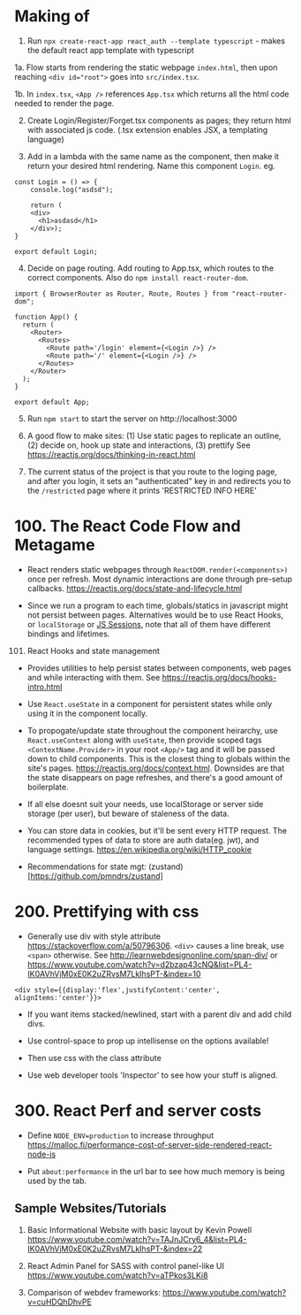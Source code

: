 # Making of

1. Run `npx create-react-app react_auth --template typescript` - makes the default react app template with typescript

1a. Flow starts from rendering the static webpage `index.html`, then upon reaching `<div id="root">` goes into `src/index.tsx`.

1b. In `index.tsx`, `<App />` references `App.tsx` which returns all the html code needed to render the page.

2. Create Login/Register/Forget.tsx components as pages; they return html with associated js code. (.tsx extension enables JSX, a templating language)

3. Add in a lambda with the same name as the component, then make it return your desired html rendering. Name this component `Login`. eg.

```
const Login = () => {
	console.log("asdsd");

	return (
    <div>
      <h1>asdasd</h1>
    </div>);
}

export default Login;

```

4. Decide on page routing. Add routing to App.tsx, which routes to the correct components. Also do `npm install react-router-dom`.

```
import { BrowserRouter as Router, Route, Routes } from "react-router-dom";

function App() {
  return (
    <Router>
      <Routes>
        <Route path='/login' element={<Login />} />
        <Route path='/' element={<Login />} />
      </Routes>
    </Router>
  );
}

export default App;
```

5. Run `npm start` to start the server on http://localhost:3000

6. A good flow to make sites: (1) Use static pages to replicate an outline, (2) decide on, hook up state and interactions, (3) prettify
See https://reactjs.org/docs/thinking-in-react.html

7. The current status of the project is that you route to the loging page, and after you login, it sets an "authenticated" key in and redirects you to the `/restricted` page where it prints 'RESTRICTED INFO HERE'

# 100. The React Code Flow and Metagame

- React renders static webpages through `ReactDOM.render(<components>)` once per refresh. Most dynamic interactions are done through pre-setup callbacks. https://reactjs.org/docs/state-and-lifecycle.html

- Since we run a program to each time, globals/statics in javascript might not persist between pages. Alternatives would be to use React Hooks, or `localStorage` or [JS Sessions](https://stackoverflow.com/questions/1981673/persist-javascript-variables-across-pages), note that all of them have different bindings and lifetimes.

101. React Hooks and state management

- Provides utilities to help persist states between components, web pages and while interacting with them. See https://reactjs.org/docs/hooks-intro.html

- Use `React.useState` in a component for persistent states while only using it in the component locally. 

- To propogate/update state throughout the component heirarchy, use  `React.useContext` along with `useState`, then provide scoped tags `<ContextName.Provider>` in your root `<App/>` tag and it will be passed down to child components. This is the closest thing to globals within the site's pages. https://reactjs.org/docs/context.html. Downsides are that the state disappears on page refreshes, and there's a good amount of boilerplate.
  
- If all else doesnt suit your needs, use localStorage or server side storage (per user), but beware of staleness of the data.

- You can store data in cookies, but it'll be sent every HTTP request. The recommended types of data to store are auth data(eg. jwt), and language settings.
https://en.wikipedia.org/wiki/HTTP_cookie

- Recommendations for state mgt: (zustand)[https://github.com/pmndrs/zustand] 

# 200. Prettifying with css

- Generally use div with style attribute https://stackoverflow.com/a/50796306. `<div>` causes a line break, use `<span>` otherwise. See http://learnwebdesignonline.com/span-div/ or https://www.youtube.com/watch?v=d2bzap43cNQ&list=PL4-IK0AVhVjM0xE0K2uZRvsM7LkIhsPT-&index=10

` <div style={{display:'flex',justifyContent:'center', alignItems:'center'}}> `

- If you want items stacked/newlined, start with a parent div and add child divs.

- Use control-space to prop up intellisense on the options available!

- Then use css with the class attribute

- Use web developer tools 'Inspector' to see how your stuff is aligned. 

# 300. React Perf and server costs

- Define `NODE_ENV=production` to increase throughput https://malloc.fi/performance-cost-of-server-side-rendered-react-node-js

- Put `about:performance` in the url bar to see how much memory is being used by the tab.

## Sample Websites/Tutorials

1) Basic Informational Website with basic layout by Kevin Powell https://www.youtube.com/watch?v=TAJnJCry6_4&list=PL4-IK0AVhVjM0xE0K2uZRvsM7LkIhsPT-&index=22

2) React Admin Panel for SASS with control panel-like UI https://www.youtube.com/watch?v=aTPkos3LKi8

3) Comparison of webdev frameworks: https://www.youtube.com/watch?v=cuHDQhDhvPE
